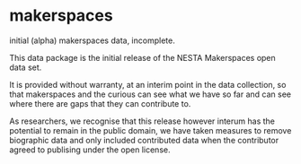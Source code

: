# makerspaces
initial (alpha) makerspaces data, incomplete. 

This data package is the initial release of the NESTA Makerspaces open data set.

It is provided without warranty, at an interim point in the data collection, so 
that makerspaces and the curious can see what we have so far and can see where there
are gaps that they can contribute to.
 
As researchers, we recognise that this release however interum has the potential to
remain in the public domain, we have taken measures to remove biographic data and only
included contributed data when the contributor agreed to publising under the open license.
